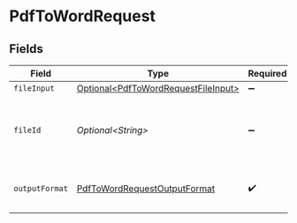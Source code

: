 # PdfToWordRequest


## Fields

| Field                                                                                        | Type                                                                                         | Required                                                                                     | Description                                                                                  | Example                                                                                      |
| -------------------------------------------------------------------------------------------- | -------------------------------------------------------------------------------------------- | -------------------------------------------------------------------------------------------- | -------------------------------------------------------------------------------------------- | -------------------------------------------------------------------------------------------- |
| `fileInput`                                                                                  | [Optional\<PdfToWordRequestFileInput>](../../models/components/PdfToWordRequestFileInput.md) | :heavy_minus_sign:                                                                           | N/A                                                                                          |                                                                                              |
| `fileId`                                                                                     | *Optional\<String>*                                                                          | :heavy_minus_sign:                                                                           | File ID for server-side files (can be used instead of fileInput)                             | a1b2c3d4-5678-90ab-cdef-ghijklmnopqr                                                         |
| `outputFormat`                                                                               | [PdfToWordRequestOutputFormat](../../models/components/PdfToWordRequestOutputFormat.md)      | :heavy_check_mark:                                                                           | The output Word document format                                                              |                                                                                              |